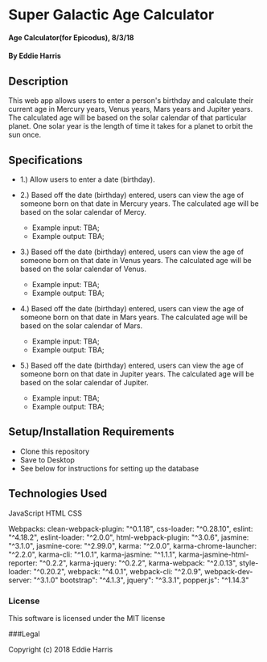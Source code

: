 # Super Galactic Age Calculator

#### Age Calculator(for Epicodus), 8/3/18
#### By Eddie Harris


## Description

This web app allows users to enter a person's birthday and calculate their current age in Mercury years, Venus years, Mars years and Jupiter years. The calculated age will be based on the solar calendar of that particular planet. One solar year is the length of time it takes for a planet to orbit the sun once.

## Specifications

- 1.) Allow users to enter a date (birthday).

- 2.) Based off the date (birthday) entered, users can view the age of someone born on that date in Mercury years. The calculated age will be based on the solar calendar of Mercy.
    - Example input: TBA;
    - Example output: TBA;

- 3.) Based off the date (birthday) entered, users can view the age of someone born on that date in Venus years. The calculated age will be based on the solar calendar of Venus.
    - Example input: TBA;
    - Example output: TBA;

- 4.) Based off the date (birthday) entered, users can view the age of someone born on that date in Mars years. The calculated age will be based on the solar calendar of Mars.
    - Example input: TBA;
    - Example output: TBA;

- 5.) Based off the date (birthday) entered, users can view the age of someone born on that date in Jupiter years. The calculated age will be based on the solar calendar of Jupiter.
    - Example input: TBA;
    - Example output: TBA;

## Setup/Installation Requirements

* Clone this repository
* Save to Desktop
* See below for instructions for setting up the database

## Technologies Used

JavaScript
HTML
CSS

Webpacks:
clean-webpack-plugin: "^0.1.18",
css-loader: "^0.28.10",
eslint: "^4.18.2",
eslint-loader: "^2.0.0",
html-webpack-plugin: "^3.0.6",
jasmine: "^3.1.0",
jasmine-core: "^2.99.0",
karma: "^2.0.0",
karma-chrome-launcher: "^2.2.0",
karma-cli: "^1.0.1",
karma-jasmine: "^1.1.1",
karma-jasmine-html-reporter: "^0.2.2",
karma-jquery: "^0.2.2",
karma-webpack: "^2.0.13",
style-loader: "^0.20.2",
webpack: "^4.0.1",
webpack-cli: "^2.0.9",
webpack-dev-server: "^3.1.0"
bootstrap": "^4.1.3",
jquery": "^3.3.1",
popper.js": "^1.14.3"


### License

This software is licensed under the MIT license

###Legal

Copyright (c) 2018 Eddie Harris

